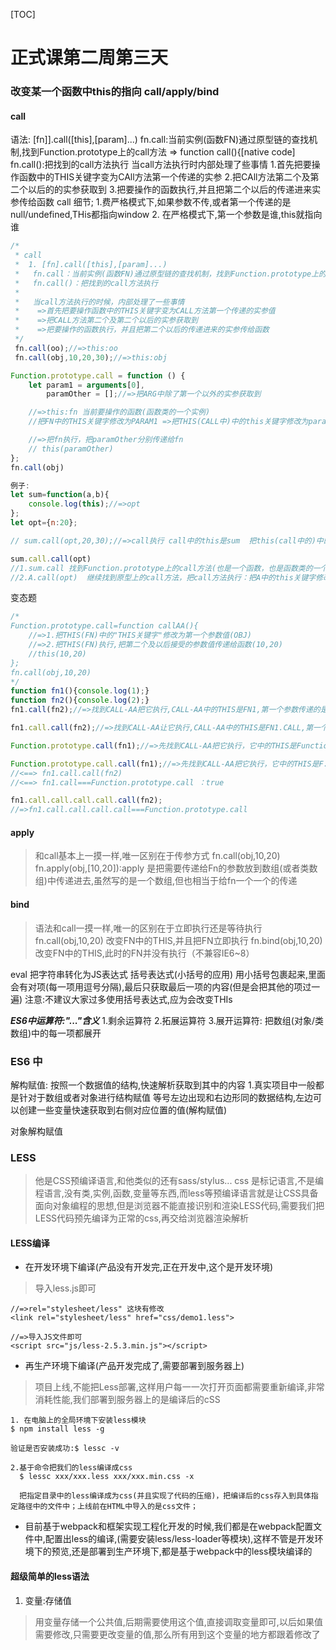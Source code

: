 [TOC]
# 正式课第二周第三天
### 改变某一个函数中this的指向 call/apply/bind
#### call
语法: [fn]].call([this],[param]...)
        fn.call:当前实例(函数FN)通过原型链的查找机制,找到Function.prototype上的call方法 => function call(){[native code]
        fn.call():把找到的call方法执行
        当call方法执行时内部处理了些事情
            1.首先把要操作函数中的THIS关键字变为CAll方法第一个传递的实参
            2.把CAll方法第二个及第二个以后的的实参获取到
            3.把要操作的函数执行,并且把第二个以后的传递进来实参传给函数
        call 细节;
        1.费严格模式下,如果参数不传,或者第一个传递的是null/undefined,THis都指向window 
        2. 在严格模式下,第一个参数是谁,this就指向谁
```Javascript
/*
 * call
 *  1. [fn].call([this],[param]...)
 *   fn.call：当前实例(函数FN)通过原型链的查找机制，找到Function.prototype上的call方法  =>function call(){[native code]}
 *   fn.call()：把找到的call方法执行
 *
 *   当call方法执行的时候，内部处理了一些事情
 *    =>首先把要操作函数中的THIS关键字变为CALL方法第一个传递的实参值
 *    =>把CALL方法第二个及第二个以后的实参获取到
 *    =>把要操作的函数执行，并且把第二个以后的传递进来的实参传给函数
 */
 fn.call(oo);//=>this:oo
 fn.call(obj,10,20,30);//=>this:obj

Function.prototype.call = function () {
    let param1 = arguments[0],
        paramOther = [];//=>把ARG中除了第一个以外的实参获取到

    //=>this:fn 当前要操作的函数(函数类的一个实例)
    //把FN中的THIS关键字修改为PARAM1 =>把THIS(CALL中)中的this关键字修改为param1

    //=>把fn执行，把paramOther分别传递给fn
    // this(paramOther)
};
fn.call(obj)

例子:
let sum=function(a,b){
    console.log(this);//=>opt
};
let opt={n:20};

// sum.call(opt,20,30);//=>call执行 call中的this是sum  把this(call中的)中的“this关键字”改为opt 把this(call中的)执行，把20,30分别传递给它 //=>sum中this:opt  a=20 b=30

sum.call.call(opt)
//1.sum.call 找到Function.prototype上的call方法(也是一个函数，也是函数类的一个实例，也可以继续调用call/apply等方法)  =>A（函数）
//2.A.call(opt)  继续找到原型上的call方法，把call方法执行：把A中的this关键字修改为opt，然后把A执行

```
变态题
```Javascript
/*
Function.prototype.call=function callAA(){
    //=>1.把THIS(FN)中的"THIS关键字"修改为第一个参数值(OBJ)
    //=>2.把THIS(FN)执行,把第二个及以后接受的参数值传递给函数(10,20)
    //this(10,20)
};
fn.call(obj,10,20)
*/
function fn1(){console.log(1);}
function fn2(){console.log(2);}
fn1.call(fn2);//=>找到CALL-AA把它执行,CALL-AA中的THIS是FN1,第一个参数传递的是FN2  =>在CALL-AA中执行的是FN1 =>1

fn1.call.call(fn2);//=>找到CALL-AA让它执行,CALL-AA中的THIS是FN1.CALL,第一个参数是FN2  (把FN1.CALL中的THIS变为FN2，再让FN1.CALL执行  =>先找到CALL-AA，把它执行，只不过此时它中的THIS是FN2 =>让FN2中的THIS变为UNDEFINED，因为执行FN1.CALL的时候没有传递参数值，然后让FN2执行)  =>2

Function.prototype.call(fn1);//=>先找到CALL-AA把它执行，它中的THIS是Function.prototype =>让F.P中的THIS变为FN1,然后让F.P执行,F.P是一个匿名函数也是一个空函数，执行没有任何的输出

Function.prototype.call.call(fn1);//=>先找到CALL-AA把它执行，它中的THIS是F.P.CALL =>把F.P.CALL中的THIS修改为FN1,让F.P.CALL执行  =>F.P.CALL(CALL-AA)第二次把它执行(此时它里面的THIS已经是FN1) =>这一次其实在CALL-AA中是让FN1执行 =>1
//<==> fn1.call.call(fn2)
//<==> fn1.call===Function.prototype.call ：true

fn1.call.call.call.call.call(fn2);
//=>fn1.call.call.call.call===Function.prototype.call

```

#### apply
> 和call基本上一摸一样,唯一区别在于传参方式
fn.call(obj,10,20)
fn.apply(obj,[10,20]):apply 是把需要传递给Fn的参数放到数组(或者类数组)中传递进去,虽然写的是一个数组,但也相当于给fn一个一个的传递

#### bind
> 语法和call一摸一样,唯一的区别在于立即执行还是等待执行
 fn.call(obj,10,20) 改变FN中的THIS,并且把FN立即执行
   fn.bind(obj,10,20) 改变FN中的THIS,此时的FN并没有执行（不兼容IE6~8）


eval 把字符串转化为JS表达式
 括号表达式(小括号的应用)
    用小括号包裹起来,里面会有对项(每一项用逗号分隔),最后只获取最后一项的内容(但是会把其他的项过一遍)
    注意:不建议大家过多使用括号表达式,应为会改变THIs


***ES6中运算符:"..."含义***
1.剩余运算符
2.拓展运算符
3.展开运算符: 把数组(对象/类数组)中的每一项都展开
 

### ES6 中
解构赋值: 按照一个数据值的结构,快速解析获取到其中的内容
1.真实项目中一般都是针对于数组或者对象进行结构赋值
等号左边出现和右边形同的数据结构,左边可以创建一些变量快速获取到右侧对应位置的值(解构赋值)


对象解构赋值



### LESS
> 他是CSS预编译语言,和他类似的还有sass/stylus...
> css 是标记语言,不是编程语言,没有类,实例,函数,变量等东西,而less等预编译语言就是让CSS具备面向对象编程的思想,但是浏览器不能直接识别和渲染LESS代码,需要我们把LESS代码预先编译为正常的css,再交给浏览器渲染解析

#### LESS编译
- 在开发环境下编译(产品没有开发完,正在开发中,这个是开发环境)
> 导入less.js即可
```
//=>rel="stylesheet/less" 这块有修改
<link rel="stylesheet/less" href="css/demo1.less">

//=>导入JS文件即可
<script src="js/less-2.5.3.min.js"></script>
``` 
- 再生产环境下编译(产品开发完成了,需要部署到服务器上)
> 项目上线,不能把Less部署,这样用户每一一次打开页面都需要重新编译,非常消耗性能,我们部署到服务器上的是编译后的cSS
```
1. 在电脑上的全局环境下安装less模块
$ npm install less -g

验证是否安装成功:$ lessc -v

2.基于命令把我们的less编译成css
  $ lessc xxx/xxx.less xxx/xxx.min.css -x

  把指定目录中的less编译成为css(并且实现了代码的压缩)，把编译后的css存入到具体指定路径中的文件中；上线前在HTML中导入的是css文件； 
```
- 目前基于webpack和框架实现工程化开发的时候,我们都是在webpack配置文件中,配置出less的编译,(需要安装less/less-loader等模块),这样不管是开发环境下的预览,还是部署到生产环境下,都是基于webpack中的less模块编译的

#### 超级简单的less语法
1. 变量:存储值
> 用变量存储一个公共值,后期需要使用这个值,直接调取变量即可,以后如果值需要修改,只需要更改变量的值,那么所有用到这个变量的地方都跟着修改了
